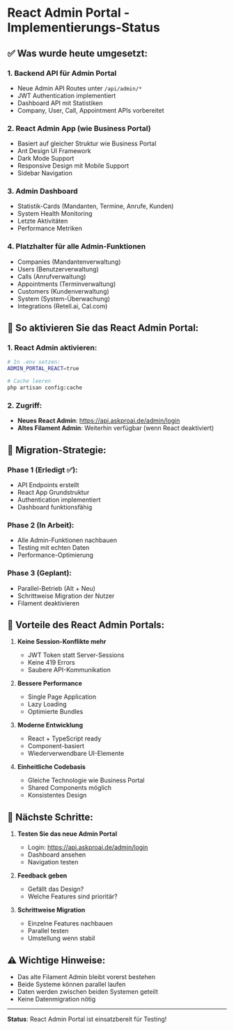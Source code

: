 # React Admin Portal - Implementierungs-Status

## ✅ Was wurde heute umgesetzt:

### 1. **Backend API für Admin Portal**
- Neue Admin API Routes unter `/api/admin/*`
- JWT Authentication implementiert
- Dashboard API mit Statistiken
- Company, User, Call, Appointment APIs vorbereitet

### 2. **React Admin App (wie Business Portal)**
- Basiert auf gleicher Struktur wie Business Portal
- Ant Design UI Framework
- Dark Mode Support
- Responsive Design mit Mobile Support
- Sidebar Navigation

### 3. **Admin Dashboard**
- Statistik-Cards (Mandanten, Termine, Anrufe, Kunden)
- System Health Monitoring
- Letzte Aktivitäten
- Performance Metriken

### 4. **Platzhalter für alle Admin-Funktionen**
- Companies (Mandantenverwaltung)
- Users (Benutzerverwaltung)
- Calls (Anrufverwaltung)
- Appointments (Terminverwaltung)
- Customers (Kundenverwaltung)
- System (System-Überwachung)
- Integrations (Retell.ai, Cal.com)

## 🚀 So aktivieren Sie das React Admin Portal:

### 1. React Admin aktivieren:
```bash
# In .env setzen:
ADMIN_PORTAL_REACT=true

# Cache leeren
php artisan config:cache
```

### 2. Zugriff:
- **Neues React Admin**: https://api.askproai.de/admin/login
- **Altes Filament Admin**: Weiterhin verfügbar (wenn React deaktiviert)

## 🔄 Migration-Strategie:

### Phase 1 (Erledigt ✅):
- API Endpoints erstellt
- React App Grundstruktur
- Authentication implementiert
- Dashboard funktionsfähig

### Phase 2 (In Arbeit):
- Alle Admin-Funktionen nachbauen
- Testing mit echten Daten
- Performance-Optimierung

### Phase 3 (Geplant):
- Parallel-Betrieb (Alt + Neu)
- Schrittweise Migration der Nutzer
- Filament deaktivieren

## 🎯 Vorteile des React Admin Portals:

1. **Keine Session-Konflikte mehr**
   - JWT Token statt Server-Sessions
   - Keine 419 Errors
   - Saubere API-Kommunikation

2. **Bessere Performance**
   - Single Page Application
   - Lazy Loading
   - Optimierte Bundles

3. **Moderne Entwicklung**
   - React + TypeScript ready
   - Component-basiert
   - Wiederverwendbare UI-Elemente

4. **Einheitliche Codebasis**
   - Gleiche Technologie wie Business Portal
   - Shared Components möglich
   - Konsistentes Design

## 📝 Nächste Schritte:

1. **Testen Sie das neue Admin Portal**
   - Login: https://api.askproai.de/admin/login
   - Dashboard ansehen
   - Navigation testen

2. **Feedback geben**
   - Gefällt das Design?
   - Welche Features sind prioritär?

3. **Schrittweise Migration**
   - Einzelne Features nachbauen
   - Parallel testen
   - Umstellung wenn stabil

## ⚠️ Wichtige Hinweise:

- Das alte Filament Admin bleibt vorerst bestehen
- Beide Systeme können parallel laufen
- Daten werden zwischen beiden Systemen geteilt
- Keine Datenmigration nötig

---

**Status**: React Admin Portal ist einsatzbereit für Testing!